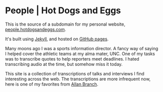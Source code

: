 People | Hot Dogs and Eggs 
========================

This is the source of a subdomain for my personal website, [people.hotdogsandeggs.com](http://people.hotdogsandeggs.com).

It's built using [Jekyll](http://jekyllrb.com), and hosted on [GitHub pages](https://pages.github.com/). 

Many moons ago I was a sports information director. A fancy way of saying I helped cover the athletic teams at my alma mater, UNC. One of my tasks was to transcribe quotes to help reporters meet deadlines. I hated transcribing audio at the time, but somehow miss it today.

This site is a collection of transcriptions of talks and interviews I find interesting across the web. The transcriptions are more infrequent now, here is one of my favorites from [Allan Branch](http://people.hotdogsandeggs.com/allan-branch). 



